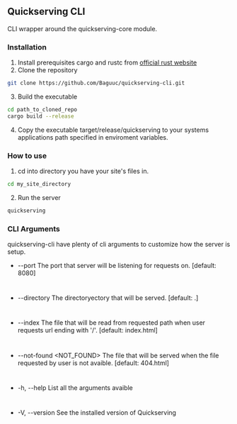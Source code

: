 ## Quickserving CLI

CLI wrapper around the quickserving-core module.

### Installation

1. Install prerequisites cargo and rustc from [official rust website](http://rust-lang.org)
2. Clone the repository

```bash
git clone https://github.com/Baguuc/quickserving-cli.git
```

3. Build the executable

```bash
cd path_to_cloned_repo
cargo build --release
```

4. Copy the executable target/release/quickserving to your systems applications path specified in enviroment variables.

### How to use

1. cd into directory you have your site's files in.

```bash
cd my_site_directory
```

2. Run the server

```bash
quickserving
```

### CLI Arguments

quickserving-cli have plenty of cli arguments to customize how the server is setup.

- --port <PORT> The port that server will be listening for requests on. [default: 8080]

#

- --directory <DIRECTORY> The directoryectory that will be served. [default: .]

#

- --index <INDEX> The file that will be read from requested path when user requests url ending with '/'. [default: index.html]

#

- --not-found <NOT_FOUND> The file that will be served when the file requested by user is not avaible. [default: 404.html]

#

- -h, --help List all the arguments avaible

#

- -V, --version See the installed version of Quickserving
